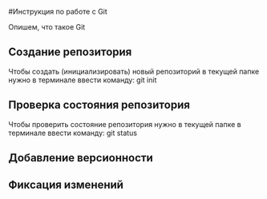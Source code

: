 #Инструкция по работе с Git

Опишем, что такое Git

## Создание репозитория
Чтобы создать (инициализировать) новый репозиторий в текущей папке нужно в терминале ввести команду:
    git init

## Проверка состояния репозитория
Чтобы проверить состояние репозитория нужно в текущей папке в терминале ввести команду:
    git status
## Добавление версионности

## Фиксация изменений